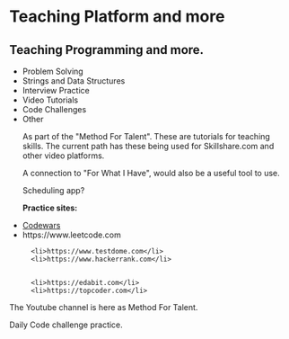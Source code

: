 
  <h1>Teaching Platform and more </h1>
<h2>Teaching Programming and more.</h2>
  <ul>
<li>Problem Solving</li>
<li>Strings and Data Structures</li>
 <li>Interview Practice</li>
    <li>Video Tutorials</li>    
<li>Code Challenges</li>
    
   
<li>Other</li>

    
    
  <p>As part of the "Method For Talent". 
These are tutorials for teaching skills. 
The current path has these being used for Skillshare.com and other video platforms.</p>  
  <p> A connection to "For What I Have", would also be a useful tool to use. </p> 
  <p> Scheduling app?</p>

<b>Practice sites:</b>



<li>
     <a href ="https://www.codewars.com">Codewars</a>

   </li>   <li>https://www.leetcode.com</li>

      <li>https://www.testdome.com</li>
      <li>https://www.hackerrank.com</li>
      
      
      <li>https://edabit.com</li>
      <li>https://topcoder.com</li>

  
  </ul>
  <p>The Youtube channel is here as Method For Talent.</p>
  <p>Daily Code challenge practice. </p>

